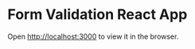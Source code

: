 # Form Validation React App

Open [http://localhost:3000](http://localhost:3000) to view it in the browser.
